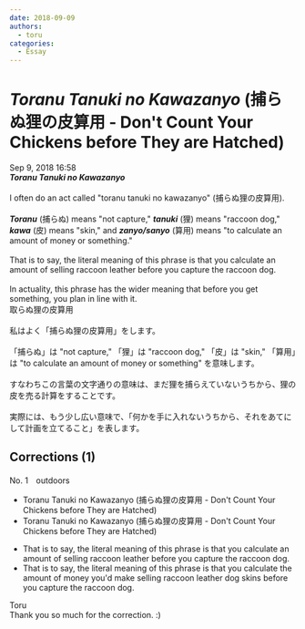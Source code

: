 ```yaml
---
date: 2018-09-09
authors:
  - toru
categories:
  - Essay
---
```


<h1 id="subject_show"><strong><em>Toranu Tanuki no Kawazanyo</strong></em> (捕らぬ狸の皮算用 - Don't Count Your Chickens before They are Hatched)</h1>
<div class="date">Sep 9, 2018 16:58</div>
<div id="post"><div id="body_show_ori">
<strong><em>Toranu Tanuki no Kawazanyo</strong></em><br/><br/>I often do an act called "toranu tanuki no kawazanyo" (捕らぬ狸の皮算用).<br/><br/><strong><em>Toranu</em></strong> (捕らぬ) means "not capture," <strong><em>tanuki</em></strong> (狸) means "raccoon dog," <strong><em>kawa</em></strong> (皮) means "skin," and <strong><em>zanyo/sanyo</em></strong> (算用) means "to calculate an amount of money or something."<br/><br/>That is to say, the literal meaning of this phrase is that you calculate an amount of selling raccoon leather before you capture the raccoon dog.<br/><br/>In actuality, this phrase has the wider meaning that before you get something, you plan in line with it.
</div></div>

<!-- more -->

<div id="post_ja"><div id="body_show_mo">
取らぬ狸の皮算用<br/><br/>私はよく「捕らぬ狸の皮算用」をします。<br/><br/>「捕らぬ」は "not capture," 「狸」は "raccoon dog," 「皮」は "skin," 「算用」は "to calculate an amount of money or something" を意味します。<br/><br/>すなわちこの言葉の文字通りの意味は、まだ狸を捕らえていないうちから、狸の皮を売る計算をすることです。<br/><br/>実際には、もう少し広い意味で、「何かを手に入れないうちから、それをあてにして計画を立てること」を表します。
</div></div>

## Corrections (1)
<div id="block"><div class="first_name"> No. 1　<span class="just_name">outdoors</span></div><div id="block2">
<ul class="correction_field">
<li class="incorrect">Toranu Tanuki no Kawazanyo (捕らぬ狸の皮算用 - Don't Count Your Chickens before They are Hatched)</li>
<li class="corrected correct">
Toranu Tanuki no Kawazanyo (捕らぬ狸の皮算用 - Don't Count Your Chickens before They <span class="sline">are</span> Hatch<span class="sline">ed</span>)
</li>
</ul>
<ul class="correction_field">
<li class="incorrect">That is to say, the literal meaning of this phrase is that you calculate an amount of selling raccoon leather before you capture the raccoon dog.</li>
<li class="corrected correct">
That is to say, the literal meaning of this phrase is that you calculate <span class="f_red">the</span> amount of <span class="f_blue">money you'd make </span>selling raccoon <span class="sline">leather</span> <span class="f_blue">dog skins </span>before you capture the raccoon dog.
</li>
</ul>
</div><div class="name"><span class="just_name">Toru</span><br>
Thank you so much for the correction. :)
</div>
</div>
